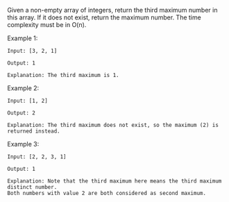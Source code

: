 Given a non-empty array of integers, return the third maximum number in this array. If it does not exist, return the maximum number. The time complexity must be in O(n).

Example 1:

```
Input: [3, 2, 1]

Output: 1

Explanation: The third maximum is 1.
```

Example 2:

```
Input: [1, 2]

Output: 2

Explanation: The third maximum does not exist, so the maximum (2) is returned instead.
```

Example 3:

```
Input: [2, 2, 3, 1]

Output: 1

Explanation: Note that the third maximum here means the third maximum distinct number.
Both numbers with value 2 are both considered as second maximum.
```